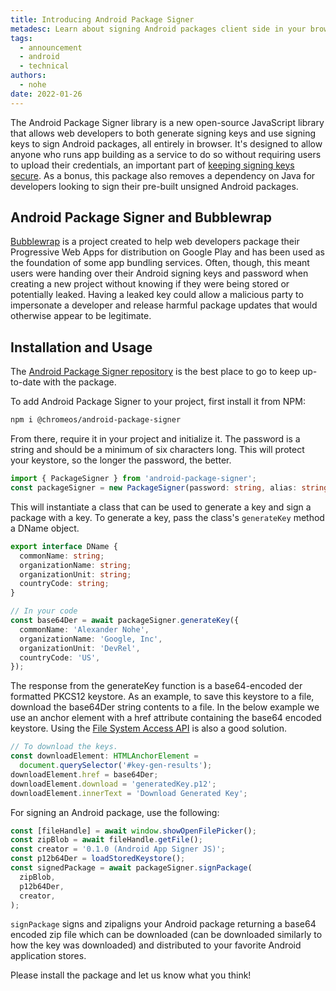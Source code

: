 ```yaml
---
title: Introducing Android Package Signer
metadesc: Learn about signing Android packages client side in your browser with this new library.
tags:
  - announcement
  - android
  - technical
authors:
  - nohe
date: 2022-01-26
---
```


The Android Package Signer library is a new open-source JavaScript library that allows web developers to both generate signing keys and use signing keys to sign Android packages, all entirely in browser. It's designed to allow anyone who runs app building as a service to do so without requiring users to upload their credentials, an important part of [keeping signing keys secure](https://developer.android.com/studio/publish/app-signing#secure_key). As a bonus, this package also removes a dependency on Java for developers looking to sign their pre-built unsigned Android packages.

## Android Package Signer and Bubblewrap

[Bubblewrap](https://github.com/GoogleChromeLabs/bubblewrap) is a project created to help web developers package their Progressive Web Apps for distribution on Google Play and has been used as the foundation of some app bundling services. Often, though, this meant users were handing over their Android signing keys and password when creating a new project without knowing if they were being stored or potentially leaked. Having a leaked key could allow a malicious party to impersonate a developer and release harmful package updates that would otherwise appear to be legitimate.

## Installation and Usage

The [Android Package Signer repository](https://github.com/chromeos/android-package-sign-js) is the best place to go to keep up-to-date with the package.

To add Android Package Signer to your project, first install it from NPM:

```bash {title="bash" .code-figure}
npm i @chromeos/android-package-signer
```

From there, require it in your project and initialize it. The password is a string and should be a minimum of six characters long. This will protect your keystore, so the longer the password, the better.

```typescript {title="Typescript" .code-figure}
import { PackageSigner } from 'android-package-signer';
const packageSigner = new PackageSigner(password: string, alias: string = 'android');
```

This will instantiate a class that can be used to generate a key and sign a package with a key. To generate a key, pass the class's `generateKey` method a DName object.

```typescript {title="Typescript" .code-figure}
export interface DName {
  commonName: string;
  organizationName: string;
  organizationUnit: string;
  countryCode: string;
}

// In your code
const base64Der = await packageSigner.generateKey({
  commonName: 'Alexander Nohe',
  organizationName: 'Google, Inc',
  organizationUnit: 'DevRel',
  countryCode: 'US',
});
```

The response from the generateKey function is a base64-encoded der formatted PKCS12 keystore. As an example, to save this keystore to a file, download the base64Der string contents to a file. In the below example we use an anchor element with a href attribute containing the base64 encoded keystore. Using the [File System Access API](https://web.dev/file-system-access/#write-file) is also a good solution.

```typescript {title="Typescript" .code-figure}
// To download the keys.
const downloadElement: HTMLAnchorElement =
  document.querySelector('#key-gen-results');
downloadElement.href = base64Der;
downloadElement.download = 'generatedKey.p12';
downloadElement.innerText = 'Download Generated Key';
```

For signing an Android package, use the following:

```typescript {title="Typescript" .code-figure}
const [fileHandle] = await window.showOpenFilePicker();
const zipBlob = await fileHandle.getFile();
const creator = '0.1.0 (Android App Signer JS)';
const p12b64Der = loadStoredKeystore();
const signedPackage = await packageSigner.signPackage(
  zipBlob,
  p12b64Der,
  creator,
);
```

`signPackage` signs and zipaligns your Android package returning a base64 encoded zip file which can be downloaded (can be downloaded similarly to how the key was downloaded) and distributed to your favorite Android application stores.

Please install the package and let us know what you think!
